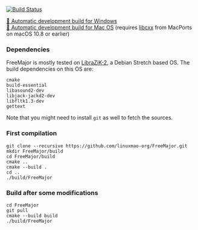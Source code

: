 [![Build Status](https://semaphoreci.com/api/v1/jpcima/freemajor/branches/master/badge.svg)](https://semaphoreci.com/jpcima/freemajor)

[:floppy_disk: Automatic development build for Windows](http://jpcima.sdf1.org/software/development/FreeMajor/FreeMajor-dev-win32.zip)  
[:floppy_disk: Automatic development build for Mac OS](http://jpcima.sdf1.org/software/development/FreeMajor/FreeMajor-dev-mac.zip) (requires [libcxx](https://trac.macports.org/wiki/LibcxxOnOlderSystems) from MacPorts on macOS 10.8 or earlier)

### Dependencies
FreeMajor is mostly tested on [LibraZiK-2](http://librazik.tuxfamily.org/), a Debian Stretch based OS.
The build dependencies on this OS are:
```
cmake
build-essential
libasound2-dev
libjack-jackd2-dev
libfltk1.3-dev
gettext
```
Note that you might need to install `git` as well to fetch the sources.

### First compilation

```
git clone --recursive https://github.com/linuxmao-org/FreeMajor.git
mkdir FreeMajor/build
cd FreeMajor/build
cmake ..
cmake --build .
cd ..
./build/FreeMajor
```
### Build after some modifications

```
cd FreeMajor
git pull
cmake --build build
./build/FreeMajor
```
